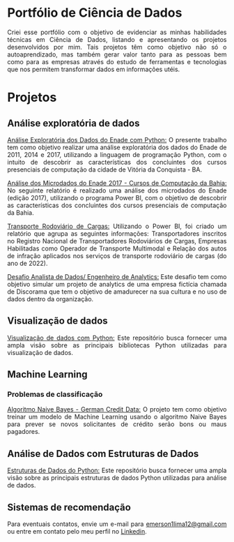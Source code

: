 # Portfólio de Ciência de Dados

<div align="justify">

Criei esse portfólio com o objetivo de evidenciar as minhas habilidades técnicas em Ciência de Dados, listando e apresentando os projetos desenvolvidos por mim. Tais projetos têm como objetivo não só o autoaprendizado, mas também gerar valor tanto para as pessoas bem como para as empresas através do estudo de ferramentas e tecnologias que nos permitem transformar dados em informações utéis.

# Projetos

## Análise exploratória de dados

  [Análise Exploratória dos Dados do Enade com Python:](https://github.com/EmersonLima1/Projeto01/blob/29f38e5943466228a99aa87b20b925eb9803d0f9/Projeto01_An%C3%A1lise_Explorat%C3%B3ria_dos_Dados_do_Enade_com_Python.ipynb) O presente trabalho tem como objetivo realizar uma análise exploratória dos dados do Enade de 2011, 2014 e 2017, utilizando a linguagem de programação Python, com o intuito de descobrir as características dos concluintes dos cursos presenciais de computação da cidade de Vitória da Conquista - BA.
  
  [Análise dos Microdados do Enade 2017 - Cursos de Computação da Bahia:](https://github.com/EmersonLima1/Projeto02/blob/main/README.md) No seguinte relatório é realizado uma análise dos microdados do Enade (edição 2017), utilizando o programa Power BI, com o objetivo de descobrir as características dos concluintes dos cursos presenciais de computação da Bahia.
  
  [Transporte Rodoviário de Cargas:](https://github.com/EmersonLima1/Projeto03/blob/main/README.md) Utilizando o Power BI, foi criado um relatório que agrupa as seguintes informações: Transportadores inscritos no Registro Nacional de Transportadores Rodoviários de Cargas, Empresas Habilitadas como Operador de Transporte Multimodal e Relação dos autos de infração aplicados nos serviços de transporte rodoviário de cargas (do ano de 2022).

  [Desafio Analista de Dados/ Engenheiro de Analytics:](https://github.com/EmersonLima1/Projeto04/blob/main/README.md) Este desafio tem como objetivo simular um projeto de analytics de uma empresa fictícia chamada de Discorama que tem o objetivo de amadurecer na sua cultura e no uso de dados dentro da organização.
  
## Visualização de dados
  
[Visualização de dados com Python:](https://github.com/EmersonLima1/Projeto06/blob/main/README.md) Este repositório busca fornecer uma ampla visão sobre as principais bibliotecas Python utilizadas para visualização de dados.
  
## Machine Learning

### Problemas de classificação

[Algoritmo Naive Bayes - German Credit Data:](https://github.com/EmersonLima1/Projeto05) O projeto tem como objetivo treinar um modelo de Machine Learning usando o algoritmo Naive Bayes para prever se novos solicitantes de crédito serão bons ou maus pagadores.

## Análise de Dados com Estruturas de Dados

[Estruturas de Dados do Python:](https://github.com/EmersonLima1/Projeto07/blob/main/README.md) Este repositório busca fornecer uma ampla visão sobre as principais estruturas de dados Python utilizadas para análise de dados.

## Sistemas de recomendação
  
  
Para eventuais contatos, envie um e-mail para [emerson1lima12@gmail.com](mailto:emerson1lima12@gmail.com) ou entre em contato pelo meu perfil no [Linkedin](https://www.linkedin.com/in/emerson-lima-7649851a2/).
